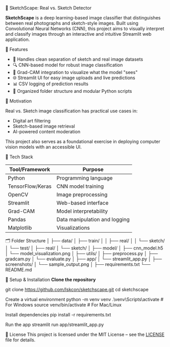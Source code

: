 🎨 SketchScape: Real vs. Sketch Detector

**SketchScape** is a deep learning-based image classifier that distinguishes between real photographs and sketch-style images. Built using Convolutional Neural Networks (CNN), this project aims to visually interpret and classify images through an interactive and intuitive Streamlit web application.

🚀 Features

- 📂 Handles clean separation of sketch and real image datasets
- 🔍 CNN-based model for robust image classification
- 🔎 Grad-CAM integration to visualize what the model "sees"
- 🌐 Streamlit UI for easy image uploads and live predictions
- 📊 CSV logging of prediction results
- 📁 Organized folder structure and modular Python scripts

🧠 Motivation

Real vs. Sketch image classification has practical use cases in:
- Digital art filtering
- Sketch-based image retrieval
- AI-powered content moderation

This project also serves as a foundational exercise in deploying computer vision models with an accessible UI.

🧰 Tech Stack

| Tool/Framework | Purpose                          |
|----------------|----------------------------------|
| Python         | Programming language             |
| TensorFlow/Keras | CNN model training             |
| OpenCV         | Image preprocessing              |
| Streamlit      | Web-based interface              |
| Grad-CAM       | Model interpretability           |
| Pandas         | Data manipulation and logging    |
| Matplotlib     | Visualizations                   |

🗂️ Folder Structure
│
├── data/
│ ├── train/
│ │ ├── real/
│ │ └── sketch/
│ └── test/
│ ├── real/
│ └── sketch/
│
├── model/
│ ├── cnn_model.h5
│ └── model_visualization.png
│
├── utils/
│ ├── preprocess.py
│ ├── gradcam.py
│ └── evaluate.py
│
├── app/
│ └── streamlit_app.py
│
├── screenshots/
│ └── sample_output.png
│
├── requirements.txt
└── README.md


🔧 Setup & Installation
**Clone the repository**

git clone https://github.com/Iskcon/sketchscape.git
cd sketchscape

Create a virtual environment
python -m venv venv
.\venv\Scripts\activate      # For Windows
source venv/bin/activate    # For Mac/Linux

Install dependencies
pip install -r requirements.txt

Run the app
streamlit run app/streamlit_app.py


📜 License
This project is licensed under the MIT License – see the [LICENSE](./LICENSE) file for details.


